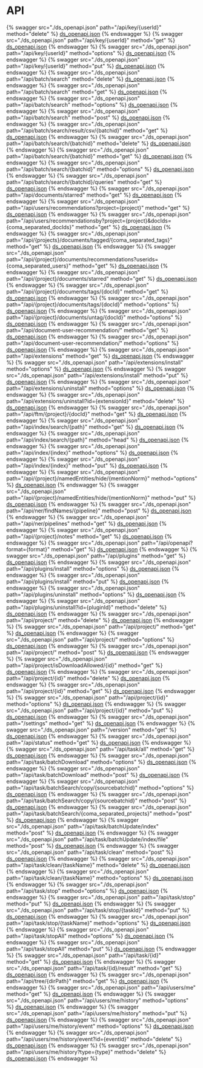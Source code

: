 # API
{% swagger src="./ds_openapi.json" path="/api/key/{userId}" method="delete" %} [ds_openapi.json](./ds_openapi.json) {% endswagger %}
{% swagger src="./ds_openapi.json" path="/api/key/{userId}" method="get" %} [ds_openapi.json](./ds_openapi.json) {% endswagger %}
{% swagger src="./ds_openapi.json" path="/api/key/{userId}" method="options" %} [ds_openapi.json](./ds_openapi.json) {% endswagger %}
{% swagger src="./ds_openapi.json" path="/api/key/{userId}" method="put" %} [ds_openapi.json](./ds_openapi.json) {% endswagger %}
{% swagger src="./ds_openapi.json" path="/api/batch/search" method="delete" %} [ds_openapi.json](./ds_openapi.json) {% endswagger %}
{% swagger src="./ds_openapi.json" path="/api/batch/search" method="get" %} [ds_openapi.json](./ds_openapi.json) {% endswagger %}
{% swagger src="./ds_openapi.json" path="/api/batch/search" method="options" %} [ds_openapi.json](./ds_openapi.json) {% endswagger %}
{% swagger src="./ds_openapi.json" path="/api/batch/search" method="post" %} [ds_openapi.json](./ds_openapi.json) {% endswagger %}
{% swagger src="./ds_openapi.json" path="/api/batch/search/result/csv/{batchid}" method="get" %} [ds_openapi.json](./ds_openapi.json) {% endswagger %}
{% swagger src="./ds_openapi.json" path="/api/batch/search/{batchid}" method="delete" %} [ds_openapi.json](./ds_openapi.json) {% endswagger %}
{% swagger src="./ds_openapi.json" path="/api/batch/search/{batchid}" method="get" %} [ds_openapi.json](./ds_openapi.json) {% endswagger %}
{% swagger src="./ds_openapi.json" path="/api/batch/search/{batchid}" method="options" %} [ds_openapi.json](./ds_openapi.json) {% endswagger %}
{% swagger src="./ds_openapi.json" path="/api/batch/search/{batchid}/queries" method="get" %} [ds_openapi.json](./ds_openapi.json) {% endswagger %}
{% swagger src="./ds_openapi.json" path="/api/documents/starred" method="get" %} [ds_openapi.json](./ds_openapi.json) {% endswagger %}
{% swagger src="./ds_openapi.json" path="/api/users/recommendations?project={project}" method="get" %} [ds_openapi.json](./ds_openapi.json) {% endswagger %}
{% swagger src="./ds_openapi.json" path="/api/users/recommendationsby?project={project}&docIds={coma_separated_docIds}" method="get" %} [ds_openapi.json](./ds_openapi.json) {% endswagger %}
{% swagger src="./ds_openapi.json" path="/api/{projects}/documents/tagged/{coma_separated_tags}" method="get" %} [ds_openapi.json](./ds_openapi.json) {% endswagger %}
{% swagger src="./ds_openapi.json" path="/api/{project}/documents/recommendations?userids={coma_separated_users}" method="get" %} [ds_openapi.json](./ds_openapi.json) {% endswagger %}
{% swagger src="./ds_openapi.json" path="/api/{project}/documents/starred" method="get" %} [ds_openapi.json](./ds_openapi.json) {% endswagger %}
{% swagger src="./ds_openapi.json" path="/api/{project}/documents/tags/{docId}" method="get" %} [ds_openapi.json](./ds_openapi.json) {% endswagger %}
{% swagger src="./ds_openapi.json" path="/api/{project}/documents/tags/{docId}" method="options" %} [ds_openapi.json](./ds_openapi.json) {% endswagger %}
{% swagger src="./ds_openapi.json" path="/api/{project}/documents/untag/{docId}" method="options" %} [ds_openapi.json](./ds_openapi.json) {% endswagger %}
{% swagger src="./ds_openapi.json" path="/api/document-user-recommendation/" method="get" %} [ds_openapi.json](./ds_openapi.json) {% endswagger %}
{% swagger src="./ds_openapi.json" path="/api/document-user-recommendation/" method="options" %} [ds_openapi.json](./ds_openapi.json) {% endswagger %}
{% swagger src="./ds_openapi.json" path="/api/extensions" method="get" %} [ds_openapi.json](./ds_openapi.json) {% endswagger %}
{% swagger src="./ds_openapi.json" path="/api/extensions/install" method="options" %} [ds_openapi.json](./ds_openapi.json) {% endswagger %}
{% swagger src="./ds_openapi.json" path="/api/extensions/install" method="put" %} [ds_openapi.json](./ds_openapi.json) {% endswagger %}
{% swagger src="./ds_openapi.json" path="/api/extensions/uninstall" method="options" %} [ds_openapi.json](./ds_openapi.json) {% endswagger %}
{% swagger src="./ds_openapi.json" path="/api/extensions/uninstall?id={extensionId}" method="delete" %} [ds_openapi.json](./ds_openapi.json) {% endswagger %}
{% swagger src="./ds_openapi.json" path="/api/ftm/{project}/{docId}" method="get" %} [ds_openapi.json](./ds_openapi.json) {% endswagger %}
{% swagger src="./ds_openapi.json" path="/api/index/search/{path}" method="get" %} [ds_openapi.json](./ds_openapi.json) {% endswagger %}
{% swagger src="./ds_openapi.json" path="/api/index/search/{path}" method="head" %} [ds_openapi.json](./ds_openapi.json) {% endswagger %}
{% swagger src="./ds_openapi.json" path="/api/index/{index}" method="options" %} [ds_openapi.json](./ds_openapi.json) {% endswagger %}
{% swagger src="./ds_openapi.json" path="/api/index/{index}" method="put" %} [ds_openapi.json](./ds_openapi.json) {% endswagger %}
{% swagger src="./ds_openapi.json" path="/api/{project}/namedEntities/hide/{mentionNorm}" method="options" %} [ds_openapi.json](./ds_openapi.json) {% endswagger %}
{% swagger src="./ds_openapi.json" path="/api/{project}/namedEntities/hide/{mentionNorm}" method="put" %} [ds_openapi.json](./ds_openapi.json) {% endswagger %}
{% swagger src="./ds_openapi.json" path="/api/ner/findNames/{pipeline}" method="post" %} [ds_openapi.json](./ds_openapi.json) {% endswagger %}
{% swagger src="./ds_openapi.json" path="/api/ner/pipelines" method="get" %} [ds_openapi.json](./ds_openapi.json) {% endswagger %}
{% swagger src="./ds_openapi.json" path="/api/{project}/notes" method="get" %} [ds_openapi.json](./ds_openapi.json) {% endswagger %}
{% swagger src="./ds_openapi.json" path="/api/openapi?format={format}" method="get" %} [ds_openapi.json](./ds_openapi.json) {% endswagger %}
{% swagger src="./ds_openapi.json" path="/api/plugins" method="get" %} [ds_openapi.json](./ds_openapi.json) {% endswagger %}
{% swagger src="./ds_openapi.json" path="/api/plugins/install" method="options" %} [ds_openapi.json](./ds_openapi.json) {% endswagger %}
{% swagger src="./ds_openapi.json" path="/api/plugins/install" method="put" %} [ds_openapi.json](./ds_openapi.json) {% endswagger %}
{% swagger src="./ds_openapi.json" path="/api/plugins/uninstall" method="options" %} [ds_openapi.json](./ds_openapi.json) {% endswagger %}
{% swagger src="./ds_openapi.json" path="/api/plugins/uninstall?id={pluginId}" method="delete" %} [ds_openapi.json](./ds_openapi.json) {% endswagger %}
{% swagger src="./ds_openapi.json" path="/api/project/" method="delete" %} [ds_openapi.json](./ds_openapi.json) {% endswagger %}
{% swagger src="./ds_openapi.json" path="/api/project/" method="get" %} [ds_openapi.json](./ds_openapi.json) {% endswagger %}
{% swagger src="./ds_openapi.json" path="/api/project/" method="options" %} [ds_openapi.json](./ds_openapi.json) {% endswagger %}
{% swagger src="./ds_openapi.json" path="/api/project/" method="post" %} [ds_openapi.json](./ds_openapi.json) {% endswagger %}
{% swagger src="./ds_openapi.json" path="/api/project/isDownloadAllowed/{id}" method="get" %} [ds_openapi.json](./ds_openapi.json) {% endswagger %}
{% swagger src="./ds_openapi.json" path="/api/project/{id}" method="delete" %} [ds_openapi.json](./ds_openapi.json) {% endswagger %}
{% swagger src="./ds_openapi.json" path="/api/project/{id}" method="get" %} [ds_openapi.json](./ds_openapi.json) {% endswagger %}
{% swagger src="./ds_openapi.json" path="/api/project/{id}" method="options" %} [ds_openapi.json](./ds_openapi.json) {% endswagger %}
{% swagger src="./ds_openapi.json" path="/api/project/{id}" method="put" %} [ds_openapi.json](./ds_openapi.json) {% endswagger %}
{% swagger src="./ds_openapi.json" path="/settings" method="get" %} [ds_openapi.json](./ds_openapi.json) {% endswagger %}
{% swagger src="./ds_openapi.json" path="/version" method="get" %} [ds_openapi.json](./ds_openapi.json) {% endswagger %}
{% swagger src="./ds_openapi.json" path="/api/status" method="get" %} [ds_openapi.json](./ds_openapi.json) {% endswagger %}
{% swagger src="./ds_openapi.json" path="/api/task/all" method="get" %} [ds_openapi.json](./ds_openapi.json) {% endswagger %}
{% swagger src="./ds_openapi.json" path="/api/task/batchDownload" method="options" %} [ds_openapi.json](./ds_openapi.json) {% endswagger %}
{% swagger src="./ds_openapi.json" path="/api/task/batchDownload" method="post" %} [ds_openapi.json](./ds_openapi.json) {% endswagger %}
{% swagger src="./ds_openapi.json" path="/api/task/batchSearch/copy/{sourcebatchid}" method="options" %} [ds_openapi.json](./ds_openapi.json) {% endswagger %}
{% swagger src="./ds_openapi.json" path="/api/task/batchSearch/copy/{sourcebatchid}" method="post" %} [ds_openapi.json](./ds_openapi.json) {% endswagger %}
{% swagger src="./ds_openapi.json" path="/api/task/batchSearch/{coma_separated_projects}" method="post" %} [ds_openapi.json](./ds_openapi.json) {% endswagger %}
{% swagger src="./ds_openapi.json" path="/api/task/batchUpdate/index" method="post" %} [ds_openapi.json](./ds_openapi.json) {% endswagger %}
{% swagger src="./ds_openapi.json" path="/api/task/batchUpdate/index/file" method="post" %} [ds_openapi.json](./ds_openapi.json) {% endswagger %}
{% swagger src="./ds_openapi.json" path="/api/task/clean" method="post" %} [ds_openapi.json](./ds_openapi.json) {% endswagger %}
{% swagger src="./ds_openapi.json" path="/api/task/clean/{taskName}" method="delete" %} [ds_openapi.json](./ds_openapi.json) {% endswagger %}
{% swagger src="./ds_openapi.json" path="/api/task/clean/{taskName}" method="options" %} [ds_openapi.json](./ds_openapi.json) {% endswagger %}
{% swagger src="./ds_openapi.json" path="/api/task/stop" method="options" %} [ds_openapi.json](./ds_openapi.json) {% endswagger %}
{% swagger src="./ds_openapi.json" path="/api/task/stop" method="put" %} [ds_openapi.json](./ds_openapi.json) {% endswagger %}
{% swagger src="./ds_openapi.json" path="/api/task/stop/{taskId}" method="put" %} [ds_openapi.json](./ds_openapi.json) {% endswagger %}
{% swagger src="./ds_openapi.json" path="/api/task/stop/{taskName}" method="options" %} [ds_openapi.json](./ds_openapi.json) {% endswagger %}
{% swagger src="./ds_openapi.json" path="/api/task/stopAll" method="options" %} [ds_openapi.json](./ds_openapi.json) {% endswagger %}
{% swagger src="./ds_openapi.json" path="/api/task/stopAll" method="put" %} [ds_openapi.json](./ds_openapi.json) {% endswagger %}
{% swagger src="./ds_openapi.json" path="/api/task/{id}" method="get" %} [ds_openapi.json](./ds_openapi.json) {% endswagger %}
{% swagger src="./ds_openapi.json" path="/api/task/{id}/result" method="get" %} [ds_openapi.json](./ds_openapi.json) {% endswagger %}
{% swagger src="./ds_openapi.json" path="/api/tree/{dirPath}" method="get" %} [ds_openapi.json](./ds_openapi.json) {% endswagger %}
{% swagger src="./ds_openapi.json" path="/api/users/me" method="get" %} [ds_openapi.json](./ds_openapi.json) {% endswagger %}
{% swagger src="./ds_openapi.json" path="/api/users/me/history" method="options" %} [ds_openapi.json](./ds_openapi.json) {% endswagger %}
{% swagger src="./ds_openapi.json" path="/api/users/me/history" method="put" %} [ds_openapi.json](./ds_openapi.json) {% endswagger %}
{% swagger src="./ds_openapi.json" path="/api/users/me/history/event" method="options" %} [ds_openapi.json](./ds_openapi.json) {% endswagger %}
{% swagger src="./ds_openapi.json" path="/api/users/me/history/event?id={eventId}" method="delete" %} [ds_openapi.json](./ds_openapi.json) {% endswagger %}
{% swagger src="./ds_openapi.json" path="/api/users/me/history?type={type}" method="delete" %} [ds_openapi.json](./ds_openapi.json) {% endswagger %}

